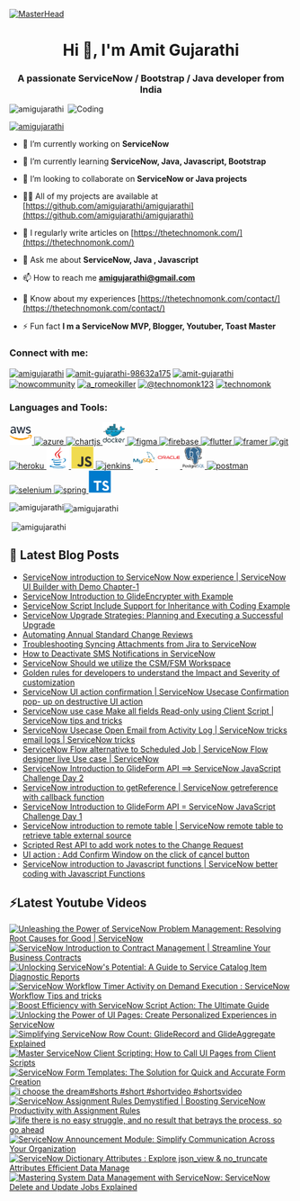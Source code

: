 
[![MasterHead](https://i.gifer.com/origin/22/22657b8a577f858827c5d46dac32cf53.gif)](https://amigujarathi.io)

<h1 align="center">Hi 👋, I'm Amit Gujarathi</h1>
<h3 align="center">A passionate ServiceNow / Bootstrap / Java developer from India</h3>
<img align="right" alt="Coding" width="400" src="https://cdn.filestackcontent.com/efbSR18hT5uRKuo0zoMA">

<p align="left"> <img src="https://komarev.com/ghpvc/?username=amigujarathi&label=Profile%20views&color=0e75b6&style=flat" alt="amigujarathi" /> </p>

<p align="left"> <a href="https://twitter.com/amigujarathi" target="blank"><img src="https://img.shields.io/twitter/follow/amigujarathi?logo=twitter&style=for-the-badge" alt="amigujarathi" /></a> </p>

- 🔭 I’m currently working on **ServiceNow**

- 🌱 I’m currently learning **ServiceNow, Java, Javascript, Bootstrap**

- 👯 I’m looking to collaborate on **ServiceNow or Java projects**

- 👨‍💻 All of my projects are available at [https://github.com/amigujarathi/amigujarathi](https://github.com/amigujarathi/amigujarathi)

- 📝 I regularly write articles on [https://thetechnomonk.com/](https://thetechnomonk.com/)

- 💬 Ask me about **ServiceNow, Java , Javascript**

- 📫 How to reach me **amigujarathi@gmail.com**

- 📄 Know about my experiences [https://thetechnomonk.com/contact/](https://thetechnomonk.com/contact/)

- ⚡ Fun fact **I m a ServiceNow MVP, Blogger, Youtuber, Toast Master**

<h3 align="left">Connect with me:</h3>
<p align="left">
<a href="https://twitter.com/amigujarathi" target="blank"><img align="center" src="https://raw.githubusercontent.com/rahuldkjain/github-profile-readme-generator/master/src/images/icons/Social/twitter.svg" alt="amigujarathi" height="30" width="40" /></a>
<a href="https://linkedin.com/in/amit-gujarathi-98632a175" target="blank"><img align="center" src="https://raw.githubusercontent.com/rahuldkjain/github-profile-readme-generator/master/src/images/icons/Social/linked-in-alt.svg" alt="amit-gujarathi-98632a175" height="30" width="40" /></a>
<a href="https://stackoverflow.com/users/amit-gujarathi" target="blank"><img align="center" src="https://raw.githubusercontent.com/rahuldkjain/github-profile-readme-generator/master/src/images/icons/Social/stack-overflow.svg" alt="amit-gujarathi" height="30" width="40" /></a>
<a href="https://www.servicenow.com/community/user/viewprofilepage/user-id/265565" target="blank"><img align="center" src="https://raw.githubusercontent.com/rahuldkjain/github-profile-readme-generator/master/src/images/icons/Social/codesandbox.svg" alt="nowcommunity" height="30" width="40" /></a>
<a href="https://instagram.com/a_romeokiller" target="blank"><img align="center" src="https://raw.githubusercontent.com/rahuldkjain/github-profile-readme-generator/master/src/images/icons/Social/instagram.svg" alt="a_romeokiller" height="30" width="40" /></a>
<a href="https://medium.com/@technomonk123" target="blank"><img align="center" src="https://raw.githubusercontent.com/rahuldkjain/github-profile-readme-generator/master/src/images/icons/Social/medium.svg" alt="@technomonk123" height="30" width="40" /></a>
<a href="https://www.youtube.com/c/technomonk" target="blank"><img align="center" src="https://raw.githubusercontent.com/rahuldkjain/github-profile-readme-generator/master/src/images/icons/Social/youtube.svg" alt="technomonk" height="30" width="40" /></a>
</p>

<h3 align="left">Languages and Tools:</h3>
<p align="left"> <a href="https://aws.amazon.com" target="_blank" rel="noreferrer"> <img src="https://raw.githubusercontent.com/devicons/devicon/master/icons/amazonwebservices/amazonwebservices-original-wordmark.svg" alt="aws" width="40" height="40"/> </a> <a href="https://azure.microsoft.com/en-in/" target="_blank" rel="noreferrer"> <img src="https://www.vectorlogo.zone/logos/microsoft_azure/microsoft_azure-icon.svg" alt="azure" width="40" height="40"/> </a> <a href="https://www.chartjs.org" target="_blank" rel="noreferrer"> <img src="https://www.chartjs.org/media/logo-title.svg" alt="chartjs" width="40" height="40"/> </a> <a href="https://www.docker.com/" target="_blank" rel="noreferrer"> <img src="https://raw.githubusercontent.com/devicons/devicon/master/icons/docker/docker-original-wordmark.svg" alt="docker" width="40" height="40"/> </a> <a href="https://www.figma.com/" target="_blank" rel="noreferrer"> <img src="https://www.vectorlogo.zone/logos/figma/figma-icon.svg" alt="figma" width="40" height="40"/> </a> <a href="https://firebase.google.com/" target="_blank" rel="noreferrer"> <img src="https://www.vectorlogo.zone/logos/firebase/firebase-icon.svg" alt="firebase" width="40" height="40"/> </a> <a href="https://flutter.dev" target="_blank" rel="noreferrer"> <img src="https://www.vectorlogo.zone/logos/flutterio/flutterio-icon.svg" alt="flutter" width="40" height="40"/> </a> <a href="https://www.framer.com/" target="_blank" rel="noreferrer"> <img src="https://www.vectorlogo.zone/logos/framer/framer-icon.svg" alt="framer" width="40" height="40"/> </a> <a href="https://git-scm.com/" target="_blank" rel="noreferrer"> <img src="https://www.vectorlogo.zone/logos/git-scm/git-scm-icon.svg" alt="git" width="40" height="40"/> </a> <a href="https://heroku.com" target="_blank" rel="noreferrer"> <img src="https://www.vectorlogo.zone/logos/heroku/heroku-icon.svg" alt="heroku" width="40" height="40"/> </a> <a href="https://www.java.com" target="_blank" rel="noreferrer"> <img src="https://raw.githubusercontent.com/devicons/devicon/master/icons/java/java-original.svg" alt="java" width="40" height="40"/> </a> <a href="https://developer.mozilla.org/en-US/docs/Web/JavaScript" target="_blank" rel="noreferrer"> <img src="https://raw.githubusercontent.com/devicons/devicon/master/icons/javascript/javascript-original.svg" alt="javascript" width="40" height="40"/> </a> <a href="https://www.jenkins.io" target="_blank" rel="noreferrer"> <img src="https://www.vectorlogo.zone/logos/jenkins/jenkins-icon.svg" alt="jenkins" width="40" height="40"/> </a> <a href="https://www.mysql.com/" target="_blank" rel="noreferrer"> <img src="https://raw.githubusercontent.com/devicons/devicon/master/icons/mysql/mysql-original-wordmark.svg" alt="mysql" width="40" height="40"/> </a> <a href="https://www.oracle.com/" target="_blank" rel="noreferrer"> <img src="https://raw.githubusercontent.com/devicons/devicon/master/icons/oracle/oracle-original.svg" alt="oracle" width="40" height="40"/> </a> <a href="https://www.postgresql.org" target="_blank" rel="noreferrer"> <img src="https://raw.githubusercontent.com/devicons/devicon/master/icons/postgresql/postgresql-original-wordmark.svg" alt="postgresql" width="40" height="40"/> </a> <a href="https://postman.com" target="_blank" rel="noreferrer"> <img src="https://www.vectorlogo.zone/logos/getpostman/getpostman-icon.svg" alt="postman" width="40" height="40"/> </a> <a href="https://www.selenium.dev" target="_blank" rel="noreferrer"> <img src="https://raw.githubusercontent.com/detain/svg-logos/780f25886640cef088af994181646db2f6b1a3f8/svg/selenium-logo.svg" alt="selenium" width="40" height="40"/> </a> <a href="https://spring.io/" target="_blank" rel="noreferrer"> <img src="https://www.vectorlogo.zone/logos/springio/springio-icon.svg" alt="spring" width="40" height="40"/> </a> <a href="https://www.typescriptlang.org/" target="_blank" rel="noreferrer"> <img src="https://raw.githubusercontent.com/devicons/devicon/master/icons/typescript/typescript-original.svg" alt="typescript" width="40" height="40"/> </a> </p>



<p><img align="left" src="https://github-readme-stats.vercel.app/api/top-langs?username=amigujarathi&show_icons=true&locale=en&layout=compact" alt="amigujarathi" /></p>
<p><img align="center" src="https://github-readme-streak-stats.herokuapp.com/?user=amigujarathi&" alt="amigujarathi" /></p>
<p>&nbsp;<img align="center" src="https://github-readme-stats.vercel.app/api?username=amigujarathi&show_icons=true&locale=en" alt="amigujarathi" /></p>


## 📕 Latest Blog Posts
<!-- BLOG-POST-LIST:START -->
- [ServiceNow introduction to ServiceNow Now experience | ServiceNow UI Builder with Demo Chapter-1](https://www.servicenow.com/community/developer-articles/servicenow-introduction-to-servicenow-now-experience-servicenow/ta-p/2373692)
- [ServiceNow Introduction to GlideEncrypter with Example](https://www.servicenow.com/community/developer-articles/servicenow-introduction-to-glideencrypter-with-example/ta-p/2584867)
- [ServiceNow Script Include Support for Inheritance with Coding Example](https://www.servicenow.com/community/developer-articles/servicenow-script-include-support-for-inheritance-with-coding/ta-p/2580610)
- [ServiceNow Upgrade Strategies: Planning and Executing a Successful Upgrade](https://www.servicenow.com/community/developer-articles/servicenow-upgrade-strategies-planning-and-executing-a/ta-p/2577941)
- [Automating Annual Standard Change Reviews](https://www.servicenow.com/community/developer-articles/automating-annual-standard-change-reviews/ta-p/2571729)
- [Troubleshooting Syncing Attachments from Jira to ServiceNow](https://www.servicenow.com/community/developer-articles/troubleshooting-syncing-attachments-from-jira-to-servicenow/ta-p/2570717)
- [How to Deactivate SMS Notifications in ServiceNow](https://www.servicenow.com/community/developer-articles/how-to-deactivate-sms-notifications-in-servicenow/ta-p/2570244)
- [ServiceNow Should we utilize the CSM/FSM Workspace](https://www.servicenow.com/community/developer-articles/servicenow-should-we-utilize-the-csm-fsm-workspace/ta-p/2568663)
- [Golden rules for developers to understand the Impact and Severity of customization](https://www.servicenow.com/community/developer-articles/golden-rules-for-developers-to-understand-the-impact-and/ta-p/2361068)
- [ServiceNow UI action confirmation | ServiceNow Usecase Confirmation pop- up on destructive UI action](https://www.servicenow.com/community/developer-articles/servicenow-ui-action-confirmation-servicenow-usecase/ta-p/2373689)
- [ServiceNow use case Make all fields Read-only using Client Script | ServiceNow tips and tricks](https://www.servicenow.com/community/developer-articles/servicenow-use-case-make-all-fields-read-only-using-client/ta-p/2373696)
- [ServiceNow Usecase Open Email from Activity Log | ServiceNow tricks email logs | ServiceNow tricks](https://www.servicenow.com/community/developer-articles/servicenow-usecase-open-email-from-activity-log-servicenow/ta-p/2373700)
- [ServiceNow Flow alternative to Scheduled Job | ServiceNow Flow designer live Use case | ServiceNow](https://www.servicenow.com/community/developer-articles/servicenow-flow-alternative-to-scheduled-job-servicenow-flow/ta-p/2373698)
- [ServiceNow Introduction to GlideForm API ==&gt; ServiceNow JavaScript Challenge Day 2](https://www.servicenow.com/community/developer-articles/servicenow-introduction-to-glideform-api-gt-servicenow/ta-p/2387510)
- [ServiceNow introduction to getReference | ServiceNow getreference with callback function](https://www.servicenow.com/community/developer-articles/servicenow-introduction-to-getreference-servicenow-getreference/ta-p/2373702)
- [ServiceNow Introduction to GlideForm API = ServiceNow JavaScript Challenge Day 1](https://www.servicenow.com/community/developer-articles/servicenow-introduction-to-glideform-api-servicenow-javascript/ta-p/2387477)
- [ServiceNow introduction to remote table | ServiceNow remote table to retrieve table external source](https://www.servicenow.com/community/developer-articles/servicenow-introduction-to-remote-table-servicenow-remote-table/ta-p/2373682)
- [Scripted Rest API to add work notes to the Change Request](https://www.servicenow.com/community/developer-articles/scripted-rest-api-to-add-work-notes-to-the-change-request/ta-p/2402263)
- [UI action : Add Confirm Window on the click of cancel button](https://www.servicenow.com/community/developer-articles/ui-action-add-confirm-window-on-the-click-of-cancel-button/ta-p/2406091)
- [ServiceNow introduction to Javascript functions | ServiceNow better coding with Javascript Functions](https://www.servicenow.com/community/developer-articles/servicenow-introduction-to-javascript-functions-servicenow/ta-p/2373704)
<!-- BLOG-POST-LIST:END -->


## ⚡Latest Youtube Videos

<!-- BEGIN YOUTUBE-CARDS -->
[![Unleashing the Power of ServiceNow Problem Management: Resolving Root Causes for Good | ServiceNow](https://ytcards.demolab.com/?id=JO9rfHEvgpE&title=Unleashing+the+Power+of+ServiceNow+Problem+Management%3A+Resolving+Root+Causes+for+Good+%7C+ServiceNow&lang=en&timestamp=1687238419&background_color=%230d1117&title_color=%23ffffff&stats_color=%23dedede&width=250 "Unleashing the Power of ServiceNow Problem Management: Resolving Root Causes for Good | ServiceNow")](https://www.youtube.com/watch?v=JO9rfHEvgpE)
[![ServiceNow Introduction to Contract Management | Streamline Your Business Contracts](https://ytcards.demolab.com/?id=HSHTAX2D7Y4&title=ServiceNow+Introduction+to+Contract+Management+%7C+Streamline+Your+Business+Contracts&lang=en&timestamp=1686666610&background_color=%230d1117&title_color=%23ffffff&stats_color=%23dedede&width=250 "ServiceNow Introduction to Contract Management | Streamline Your Business Contracts")](https://www.youtube.com/watch?v=HSHTAX2D7Y4)
[![Unlocking ServiceNow's Potential: A Guide to Service Catalog Item Diagnostic Reports](https://ytcards.demolab.com/?id=rauv1x6sDB4&title=Unlocking+ServiceNow%27s+Potential%3A+A+Guide+to+Service+Catalog+Item+Diagnostic+Reports&lang=en&timestamp=1686061808&background_color=%230d1117&title_color=%23ffffff&stats_color=%23dedede&width=250 "Unlocking ServiceNow's Potential: A Guide to Service Catalog Item Diagnostic Reports")](https://www.youtube.com/watch?v=rauv1x6sDB4)
[![ServiceNow Workflow Timer Activity on Demand Execution : ServiceNow Workflow Tips and tricks](https://ytcards.demolab.com/?id=S7-ZUFuQapA&title=ServiceNow+Workflow+Timer+Activity+on+Demand+Execution+%3A+ServiceNow+Workflow+Tips+and+tricks&lang=en&timestamp=1685457010&background_color=%230d1117&title_color=%23ffffff&stats_color=%23dedede&width=250 "ServiceNow Workflow Timer Activity on Demand Execution : ServiceNow Workflow Tips and tricks")](https://www.youtube.com/watch?v=S7-ZUFuQapA)
[![Boost Efficiency with ServiceNow Script Action: The Ultimate Guide](https://ytcards.demolab.com/?id=BiT2ifBRXQo&title=Boost+Efficiency+with+ServiceNow+Script+Action%3A+The+Ultimate+Guide&lang=en&timestamp=1685079008&background_color=%230d1117&title_color=%23ffffff&stats_color=%23dedede&width=250 "Boost Efficiency with ServiceNow Script Action: The Ultimate Guide")](https://www.youtube.com/watch?v=BiT2ifBRXQo)
[![Unlocking the Power of UI Pages: Create Personalized Experiences in ServiceNow](https://ytcards.demolab.com/?id=ELz0fhNvddg&title=Unlocking+the+Power+of+UI+Pages%3A+Create+Personalized+Experiences+in+ServiceNow&lang=en&timestamp=1684247410&background_color=%230d1117&title_color=%23ffffff&stats_color=%23dedede&width=250 "Unlocking the Power of UI Pages: Create Personalized Experiences in ServiceNow")](https://www.youtube.com/watch?v=ELz0fhNvddg)
[![Simplifying ServiceNow Row Count: GlideRecord and GlideAggregate Explained](https://ytcards.demolab.com/?id=DCWM6VE7D38&title=Simplifying+ServiceNow+Row+Count%3A+GlideRecord+and+GlideAggregate+Explained&lang=en&timestamp=1683642611&background_color=%230d1117&title_color=%23ffffff&stats_color=%23dedede&width=250 "Simplifying ServiceNow Row Count: GlideRecord and GlideAggregate Explained")](https://www.youtube.com/watch?v=DCWM6VE7D38)
[![Master ServiceNow Client Scripting: How to Call UI Pages from Client Scripts](https://ytcards.demolab.com/?id=zDXn5tSUmcQ&title=Master+ServiceNow+Client+Scripting%3A+How+to+Call+UI+Pages+from+Client+Scripts&lang=en&timestamp=1683037812&background_color=%230d1117&title_color=%23ffffff&stats_color=%23dedede&width=250 "Master ServiceNow Client Scripting: How to Call UI Pages from Client Scripts")](https://www.youtube.com/watch?v=zDXn5tSUmcQ)
[![ServiceNow Form Templates: The Solution for Quick and Accurate Form Creation](https://ytcards.demolab.com/?id=IJiHH_uvSXw&title=ServiceNow+Form+Templates%3A+The+Solution+for+Quick+and+Accurate+Form+Creation&lang=en&timestamp=1682433909&background_color=%230d1117&title_color=%23ffffff&stats_color=%23dedede&width=250 "ServiceNow Form Templates: The Solution for Quick and Accurate Form Creation")](https://www.youtube.com/watch?v=IJiHH_uvSXw)
[![i choose the dream#shorts #short #shortvideo #shortsvideo](https://ytcards.demolab.com/?id=mAeBc2VVa2s&title=i+choose+the+dream%23shorts+%23short+%23shortvideo+%23shortsvideo&lang=en&timestamp=1681878611&background_color=%230d1117&title_color=%23ffffff&stats_color=%23dedede&width=250 "i choose the dream#shorts #short #shortvideo #shortsvideo")](https://www.youtube.com/watch?v=mAeBc2VVa2s)
[![ServiceNow Assignment Rules Demystified | Boosting ServiceNow Productivity with Assignment Rules](https://ytcards.demolab.com/?id=xUKWyXNLSwA&title=ServiceNow+Assignment+Rules+Demystified+%7C+Boosting+ServiceNow+Productivity+with+Assignment+Rules&lang=en&timestamp=1681828209&background_color=%230d1117&title_color=%23ffffff&stats_color=%23dedede&width=250 "ServiceNow Assignment Rules Demystified | Boosting ServiceNow Productivity with Assignment Rules")](https://www.youtube.com/watch?v=xUKWyXNLSwA)
[![life there is no easy struggle, and no result that betrays the process, so go ahead](https://ytcards.demolab.com/?id=wkdHSSUr8i4&title=life+there+is+no+easy+struggle%2C+and+no+result+that+betrays+the+process%2C+so+go+ahead&lang=en&timestamp=1681792216&background_color=%230d1117&title_color=%23ffffff&stats_color=%23dedede&width=250 "life there is no easy struggle, and no result that betrays the process, so go ahead")](https://www.youtube.com/watch?v=wkdHSSUr8i4)
[![ServiceNow Announcement Module: Simplify Communication Across Your Organization](https://ytcards.demolab.com/?id=kO69tqIn0EI&title=ServiceNow+Announcement+Module%3A+Simplify+Communication+Across+Your+Organization&lang=en&timestamp=1681223410&background_color=%230d1117&title_color=%23ffffff&stats_color=%23dedede&width=250 "ServiceNow Announcement Module: Simplify Communication Across Your Organization")](https://www.youtube.com/watch?v=kO69tqIn0EI)
[![ServiceNow Dictionary Attributes : Explore json_view & no_truncate Attributes Efficient Data Manage](https://ytcards.demolab.com/?id=3UmZFPqSBEQ&title=ServiceNow+Dictionary+Attributes+%3A+Explore+json_view+%26+no_truncate+Attributes+Efficient+Data+Manage&lang=en&timestamp=1680013808&background_color=%230d1117&title_color=%23ffffff&stats_color=%23dedede&width=250 "ServiceNow Dictionary Attributes : Explore json_view & no_truncate Attributes Efficient Data Manage")](https://www.youtube.com/watch?v=3UmZFPqSBEQ)
[![Mastering System Data Management with ServiceNow: ServiceNow Delete and Update Jobs Explained](https://ytcards.demolab.com/?id=Zbv_niGkMTM&title=Mastering+System+Data+Management+with+ServiceNow%3A+ServiceNow+Delete+and+Update+Jobs+Explained&lang=en&timestamp=1679409012&background_color=%230d1117&title_color=%23ffffff&stats_color=%23dedede&width=250 "Mastering System Data Management with ServiceNow: ServiceNow Delete and Update Jobs Explained")](https://www.youtube.com/watch?v=Zbv_niGkMTM)
<!-- END YOUTUBE-CARDS -->

